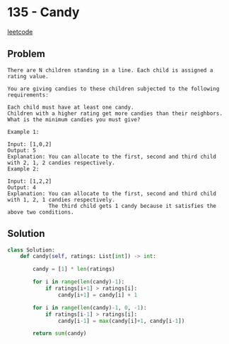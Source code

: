 # 135 - Candy

[leetcode](https://leetcode.com/problems/candy/)

## Problem

    There are N children standing in a line. Each child is assigned a rating value.
    
    You are giving candies to these children subjected to the following requirements:
    
    Each child must have at least one candy.
    Children with a higher rating get more candies than their neighbors.
    What is the minimum candies you must give?
    
    Example 1:
    
    Input: [1,0,2]
    Output: 5
    Explanation: You can allocate to the first, second and third child with 2, 1, 2 candies respectively.
    Example 2:
    
    Input: [1,2,2]
    Output: 4
    Explanation: You can allocate to the first, second and third child with 1, 2, 1 candies respectively.
                 The third child gets 1 candy because it satisfies the above two conditions.

## Solution

```python
class Solution:
    def candy(self, ratings: List[int]) -> int:

        candy = [1] * len(ratings)

        for i in range(len(candy)-1):
            if ratings[i+1] > ratings[i]:
                candy[i+1] = candy[i] + 1

        for i in range(len(candy)-1, 0, -1):
            if ratings[i-1] > ratings[i]:
                candy[i-1] = max(candy[i]+1, candy[i-1])

        return sum(candy)
```
